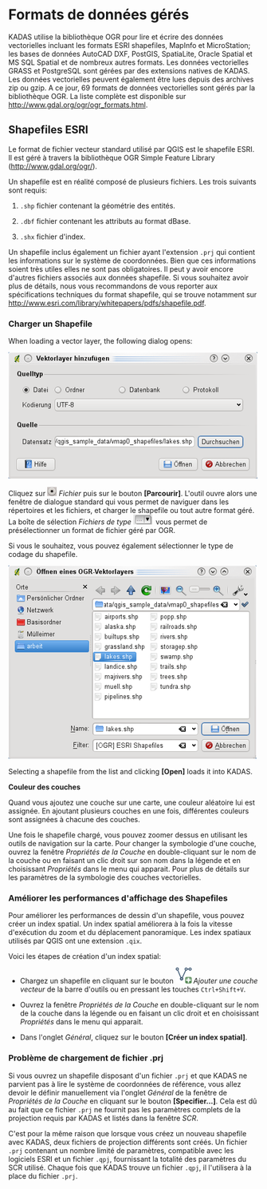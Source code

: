 # Formats de données gérés <a name="#supported-data-formats"></a>

KADAS utilise la bibliothèque OGR pour lire et écrire des données vectorielles incluant les formats ESRI shapefiles, MapInfo et MicroStation; les bases de données AutoCAD DXF, PostGIS, SpatiaLite, Oracle Spatial et MS SQL Spatial et de nombreux autres formats. Les données vectorielles GRASS et PostgreSQL sont gérées par des extensions natives de KADAS. Les données vectorielles peuvent également être lues depuis des archives zip ou gzip. A ce jour, 69 formats de données vectorielles sont gérés par la bibliothèque OGR. La liste complète est disponible sur <a href="http://www.gdal.org/ogr/ogr_formats.html">http://www.gdal.org/ogr/ogr_formats.html</a>.


## Shapefiles ESRI <a name="#esri-shapefiles"></a>

Le format de fichier vecteur standard utilisé par QGIS est le shapefile ESRI. Il est géré à travers la bibliothèque <span id="index-5"></span>OGR Simple Feature Library (<a href="http://www.gdal.org/ogr/">http://www.gdal.org/ogr/</a>).

Un shapefile est en réalité composé de plusieurs fichiers. Les trois suivants sont requis:

1.  `.shp` fichier contenant la géométrie des entités.

2.  `.dbf` fichier contenant les attributs au format dBase.

3.  `.shx` fichier d'index.

Un shapefile inclus également un fichier ayant l'extension `.prj` qui contient les informations sur le système de coordonnées. Bien que ces informations soient très utiles elles ne sont pas obligatoires. Il peut y avoir encore d'autres fichiers associés aux données shapefile. Si vous souhaitez avoir plus de détails, nous vous recommandons de vous reporter aux spécifications techniques du format shapefile, qui se trouve notamment sur <a href="http://www.esri.com/library/whitepapers/pdfs/shapefile.pdf">http://www.esri.com/library/whitepapers/pdfs/shapefile.pdf</a>.


### Charger un Shapefile <a name="#loading-a-shapefile"></a>

When loading a vector layer, the following dialog opens:

![](/images/addvectorlayerdialog.png)

Cliquez sur ![radiobuttonon](/images/radiobuttonon.png) *Fichier* puis sur le bouton **\[Parcourir\]**. L'outil ouvre alors une fenêtre de dialogue standard qui vous permet de naviguer dans les répertoires et les fichiers, et charger le shapefile ou tout autre format géré. La boîte de sélection *Fichiers de type* <img src="/images/selectstring.png" /> vous permet de présélectionner un format de fichier géré par OGR.

Si vous le souhaitez, vous pouvez également sélectionner le type de codage du shapefile.

![](/images/shapefileopendialog.png)

Selecting a shapefile from the list and clicking **\[Open\]** loads it into KADAS.

**Couleur des couches**

Quand vous ajoutez une couche sur une carte, une couleur aléatoire lui est assignée. En ajoutant plusieurs couches en une fois, différentes couleurs sont assignées à chacune des couches.

Une fois le shapefile chargé, vous pouvez zoomer dessus en utilisant les outils de navigation sur la carte. Pour changer la symbologie d'une couche, ouvrez la fenêtre *Propriétés de la Couche* en double-cliquant sur le nom de la couche ou en faisant un clic droit sur son nom dans la légende et en choisissant *Propriétés* dans le menu qui apparait. Pour plus de détails sur les paramètres de la symbologie des couches vectorielles.

### Améliorer les performances d'affichage des Shapefiles <a name="#improving-performance-for-shapefiles"></a>

Pour améliorer les performances de dessin d'un shapefile, vous pouvez créer un index spatial. Un index spatial améliorera à la fois la vitesse d'exécution du zoom et du déplacement panoramique. Les index spatiaux utilisés par QGIS ont une extension `.qix`.

Voici les étapes de création d'un index spatial:

-   Chargez un shapefile en cliquant sur le bouton <img src="/images/mActionAddOgrLayer.png" /> *Ajouter une couche vecteur* de la barre d'outils ou en pressant les touches `Ctrl+Shift+V`.

-   Ouvrez la fenêtre *Propriétés de la Couche* en double-cliquant sur le nom de la couche dans la légende ou en faisant un clic droit et en choisissant *Propriétés* dans le menu qui apparait.

-   Dans l'onglet *Général*, cliquez sur le bouton **\[Créer un index spatial\]**.

### Problème de chargement de fichier .prj <a name="#problem-loading-a-shape-prj-file"></a>

Si vous ouvrez un shapefile disposant d'un fichier `.prj` et que KADAS ne parvient pas à lire le système de coordonnées de référence, vous allez devoir le définir manuellement via l'onglet *Général* de la fenêtre de *Propriétés de la Couche* en cliquant sur le bouton **\[Specifier...\]**. Cela est dû au fait que ce fichier `.prj` ne fournit pas les paramètres complets de la projection requis par KADAS et listés dans la fenêtre *SCR*.

C'est pour la même raison que lorsque vous créez un nouveau shapefile avec KADAS, deux fichiers de projection différents sont créés. Un fichier `.prj` contenant un nombre limité de paramètres, compatible avec les logiciels ESRI et un fichier `.qpj`, fournissant la totalité des paramètres du SCR utilisé. Chaque fois que KADAS trouve un fichier `.qpj`, il l'utilisera à la place du fichier `.prj`.

